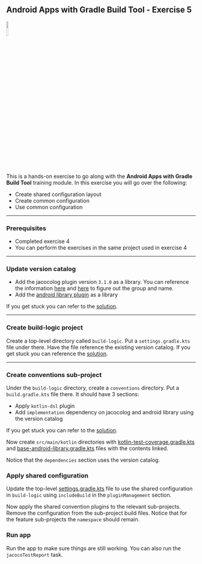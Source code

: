 ## Android Apps with Gradle Build Tool - Exercise 5

<p align="left">
<img width="10%" height="10%" src="https://user-images.githubusercontent.com/120980/174325546-8558160b-7f16-42cb-af0f-511849f22ebc.png">
</p>

This is a hands-on exercise to go along with the
**Android Apps with Gradle Build Tool** training module. In this exercise
you will go over the following:

* Create shared configuration layout
* Create common configuration
* Use common configuration

---
### Prerequisites

* Completed exercise 4
* You can perform the exercises in the same project used in exercise 4

---
### Update version catalog

* Add the jacocolog plugin version `3.1.0` as a library. You can
reference the information
[here](https://plugins.gradle.org/plugin/org.barfuin.gradle.jacocolog) and
[here](https://mvnrepository.com/artifact/org.barfuin.gradle.jacocolog/org.barfuin.gradle.jacocolog.gradle.plugin/3.0.0-RC2) to figure out the group and name.
* Add the [android library plugin](https://maven.google.com/web/index.html?q=android.library.gradle.plugin#com.android.library:com.android.library.gradle.plugin:7.4.1)
as a library

If you get stuck you can refer to the [solution](solution/gradle/libs.versions.toml).

---
### Create build-logic project

Create a top-level directory called `build-logic`. Put a `settings.gradle.kts`
file under there. Have the file reference the existing version catalog. If
you get stuck you can reference the [solution](solution/build-logic/settings.gradle.kts).

---
### Create conventions sub-project

Under the `build-logic` directory, create a `conventions` directory. Put a
`build.gradle.kts` file there. It should have 3 sections:

* Apply `kotlin-dsl` plugin
* Add `implementation` dependency on jacocolog and android library using the version catalog

If you get stuck you can refer to the [solution](solution/build-logic/conventions/build.gradle.kts).

Now create `src/main/kotlin` directories with
[kotlin-test-coverage.gradle.kts](solution/build-logic/conventions/src/main/kotlin/kotlin-test-coverage.gradle.kts)
and
[base-android-library.gradle.kts](solution/build-logic/conventions/src/main/kotlin/base-android-library.gradle.kts)
files with the contents linked.

Notice that the `dependencies` section uses the version catalog.

### Apply shared configuration

Update the top-level [settings.gradle.kts](solution/settings.gradle.kts) file to
use the shared configuration in `build-logic` using `includeBuild` in the
`pluginManagement` section.

Now apply the shared convention plugins to the relevant sub-projects. Remove
the configuration from the sub-project build files. Notice that for the feature
sub-projects the `namespace` should remain.

### Run app

Run the app to make sure things are still working. You can also run the `jacocoTestReport` task.

